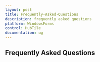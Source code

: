 ```yaml
---
layout: post
title: Frequently-Asked-Questions
description: frequently asked questions
platform: WindowsForms
control: HubTile
documentation: ug
---
```


## Frequently Asked Questions

